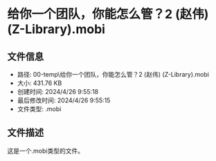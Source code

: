 ﻿# 给你一个团队，你能怎么管？2 (赵伟) (Z-Library).mobi

## 文件信息
- 路径: 00-temp\给你一个团队，你能怎么管？2 (赵伟) (Z-Library).mobi
- 大小: 431.76 KB
- 创建时间: 2024/4/26 9:55:18
- 最后修改时间: 2024/4/26 9:55:15
- 文件类型: .mobi

## 文件描述
这是一个.mobi类型的文件。


